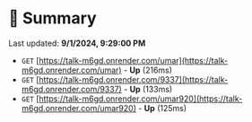 # 📖 Summary
Last updated: **9/1/2024, 9:29:00 PM**

- `GET` [https://talk-m6gd.onrender.com/umar](https://talk-m6gd.onrender.com/umar) - **Up** (216ms)
- `GET` [https://talk-m6gd.onrender.com/9337](https://talk-m6gd.onrender.com/9337) - **Up** (133ms)
- `GET` [https://talk-m6gd.onrender.com/umar920](https://talk-m6gd.onrender.com/umar920) - **Up** (125ms)
